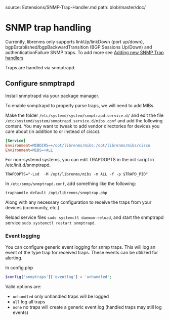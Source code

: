 source: Extensions/SNMP-Trap-Handler.md
path: blob/master/doc/
# SNMP trap handling

Currently, librenms only supports linkUp/linkDown (port up/down), bgpEstablished/bgpBackwardTransition (BGP Sessions Up/Down) and authenticationFailure SNMP traps.
To add more see [Adding new SNMP Trap handlers](../Developing/SNMP-Traps.md)

Traps are handled via snmptrapd.

## Configure snmptrapd

Install snmptrapd via your package manager.

To enable snmptrapd to properly parse traps, we will need to add MIBs.

Make the folder `/etc/systemd/system/snmptrapd.service.d/` and edit the file `/etc/systemd/system/snmptrapd.service.d/mibs.conf` and add the following content. You may want to tweak to add vendor directories for devices you care about (in addition to or instead of cisco).

```ini
[Service]
Environment=MIBDIRS=+/opt/librenms/mibs:/opt/librenms/mibs/cisco
Environment=MIBS=+ALL
```

For non-systemd systems, you can edit TRAPDOPTS in the init script in /etc/init.d/snmptrapd.

`TRAPDOPTS="-Lsd  -M /opt/librenms/mibs -m ALL -f -p $TRAPD_PID"`

In `/etc/snmp/snmptrapd.conf`, add something like the following:

```text
traphandle default /opt/librenms/snmptrap.php
```

Along with any necessary configuration to receive the traps from your devices (community, etc.)

Reload service files `sudo systemctl daemon-reload`, and start the snmptrapd service `sudo systemctl restart snmptrapd`.

### Event logging

You can configure generic event logging for snmp traps.  This will log an event of the type trap for received traps.
These events can be utilized for alerting.

In config.php
```php
$config['snmptraps']['eventlog'] = 'unhandled';
```

Valid options are:
 - `unhandled` only unhandled traps will be logged
 - `all` log all traps
 - `none` no traps will create a generic event log (handled traps may still log events)
